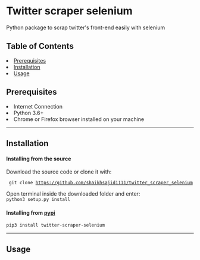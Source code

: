 <h1> Twitter scraper selenium </h1>
<p> Python package to scrap twitter's front-end easily with selenium </p>


<h2> Table of Contents </h2>
<li> <a href="#Prerequisites">Prerequisites </a></li>
<li> <a href="#Installation">Installation</a>
  
</li>
<li> <a href="#Usage"> Usage</a> </li>

<h2>Prerequisites </h2>
<li> Internet Connection </li>
<li> Python 3.6+ </li>
<li> Chrome or Firefox browser installed on your machine </li>
<hr>
<h2> Installation </h2>
<h4 id="sourceInstallation">Installing from the source</h4>
<p>Download the source code or clone it with:<p>

<code> git clone https://github.com/shaikhsajid1111/twitter_scraper_selenium </code>

Open terminal inside the downloaded folder and enter:
<br>
<code>python3 setup.py install</code>

<h4>
Installing from <a href="https://pypi.org">pypi</a>
</h4>

<code>pip3 install twitter-scraper-selenium</code>
<hr>
<h2>
Usage</h2>

